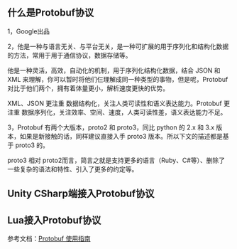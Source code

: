 ## 什么是Protobuf协议
1，Google出品

2，他是一种与语言无关、与平台无关，是一种可扩展的用于序列化和结构化数据的方法，常用于用于通信协议，数据存储等。

他是一种灵活，高效，自动化的机制，用于序列化结构化数据，结合 JSON 和 XML 来理解，你可以暂时将他们仨理解成同一种类型的事物，但是呢，Protobuf对比于他们两个，拥有着体量更小，解析速度更快的优势。

XML、JSON 更注重 数据结构化，关注人类可读性和语义表达能力。Protobuf 更注重 数据序列化，关注效率、空间、速度，人类可读性差，语义表达能力不足。

3，Protobuf 有两个大版本，proto2 和 proto3，同比 python 的 2.x 和 3.x 版本，如果是新接触的话，同样建议直接入手 proto3 版本。所以下文的描述都是基于 proto3 的。

proto3 相对 proto2而言，简言之就是支持更多的语言（Ruby、C#等）、删除了一些复杂的语法和特性、引入了更多的约定等。

## Unity CSharp端接入Protobuf协议

## Lua接入Protobuf协议


参考文档：[Protobuf 使用指南](https://www.jianshu.com/p/cae40f8faf1e)